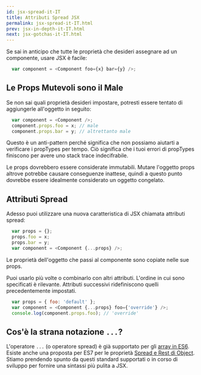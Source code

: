```yaml
---
id: jsx-spread-it-IT
title: Attributi Spread JSX
permalink: jsx-spread-it-IT.html
prev: jsx-in-depth-it-IT.html
next: jsx-gotchas-it-IT.html
---
```


Se sai in anticipo che tutte le proprietà che desideri assegnare ad un componente, usare JSX è facile:

```javascript
  var component = <Component foo={x} bar={y} />;
```

## Le Props Mutevoli sono il Male

Se non sai quali proprietà desideri impostare, potresti essere tentato di aggiungerle all'oggetto in seguito:

```javascript
  var component = <Component />;
  component.props.foo = x; // male
  component.props.bar = y; // altrettanto male
```

Questo è un anti-pattern perché significa che non possiamo aiutarti a verificare i propTypes per tempo. Ciò significa che i tuoi errori di propTypes finiscono per avere uno stack trace indecifrabile.

Le props dovrebbero essere considerate immutabili. Mutare l'oggetto props altrove potrebbe causare conseguenze inattese, quindi a questo punto dovrebbe essere idealmente considerato un oggetto congelato.

## Attributi Spread

Adesso puoi utilizzare una nuova caratteristica di JSX chiamata attributi spread:

```javascript
  var props = {};
  props.foo = x;
  props.bar = y;
  var component = <Component {...props} />;
```

Le proprietà dell'oggetto che passi al componente sono copiate nelle sue props.

Puoi usarlo più volte o combinarlo con altri attributi. L'ordine in cui sono specificati è rilevante. Attributi successivi ridefiniscono quelli precedentemente impostati.

```javascript
  var props = { foo: 'default' };
  var component = <Component {...props} foo={'override'} />;
  console.log(component.props.foo); // 'override'
```

## Cos'è la strana notazione `...`?

L'operatore `...` (o operatore spread) è già supportato per gli [array in ES6](https://developer.mozilla.org/en-US/docs/Web/JavaScript/Reference/Operators/Spread_operator). Esiste anche una proposta per ES7 per le proprietà [Spread e Rest di Object](https://github.com/sebmarkbage/ecmascript-rest-spread). Stiamo prendendo spunto da questi standard supportati o in corso di sviluppo per fornire una sintassi più pulita a JSX.
